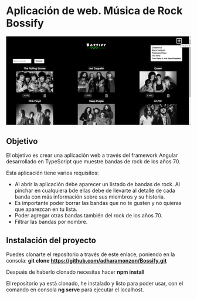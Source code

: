 # Aplicación de web. Música de Rock Bossify

![imagen de la aplicación](./src/assets/images/foto-app.png)

## Objetivo

El objetivo es crear una aplicación web a través del framework Angular desarrollado en TypeScript que muestre bandas de rock de los años 70.

Esta aplicación tiene varios requisitos:

- Al abrir la aplicación debe aparecer un listado de bandas de rock. Al pinchar en cualquiera bde ellas debe de llevarte al detalle de cada banda con más información sobre sus miembros y su historia.
- Es importante poder borrar las bandas que no te gusten y no quieras que aparezcan en tu lista.
- Poder agregar otras bandas también del rock de los años 70.
- Filtrar las bandas por nombre.

## Instalación del proyecto

Puedes clonarte el repositorio a través de este enlace, poniendo en la consola: **git clone https://github.com/adharamonzon/Bossify.git**

Después de haberlo clonado necesitas hacer **npm install**

El repositorio ya está clonado, he instalado y listo para poder usar, con el comando en consola **ng serve** para ejecutar el localhost.
